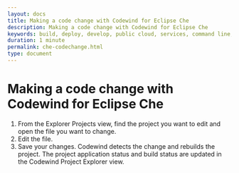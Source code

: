 ```yaml
---
layout: docs
title: Making a code change with Codewind for Eclipse Che
description: Making a code change with Codewind for Eclipse Che
keywords: build, deploy, develop, public cloud, services, command line, cli, command, start, stop, update, open, delete, options, operation, devops
duration: 1 minute
permalink: che-codechange.html
type: document
---
```


# Making a code change with Codewind for Eclipse Che
1. From the Explorer Projects view, find the project you want to edit and open the file you want to change.
2. Edit the file.
3. Save your changes. Codewind detects the change and rebuilds the project. The project application status and build status are updated in the Codewind Project Explorer view.
